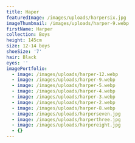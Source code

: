 ```yaml
---
title: Haper
featuredImage: /images/uploads/harpersix.jpg
imageThumbnail: /images/uploads/harper-9.webp
firstName: Harper
collection: Boys
height: 145cm
size: 12-14 boys
shoeSize: '7'
hair: Black
eyes: ''
imagePortfolio:
  - image: /images/uploads/harper-12.webp
  - image: /images/uploads/harper-9.webp
  - image: /images/uploads/harper-5.webp
  - image: /images/uploads/harper-4.webp
  - image: /images/uploads/harper-3.webp
  - image: /images/uploads/harper-2.webp
  - image: /images/uploads/harper-8.webp
  - image: /images/uploads/harperseven.jpg
  - image: /images/uploads/harperthree.jpg
  - image: /images/uploads/harpereight.jpg
  - {}
---
```


